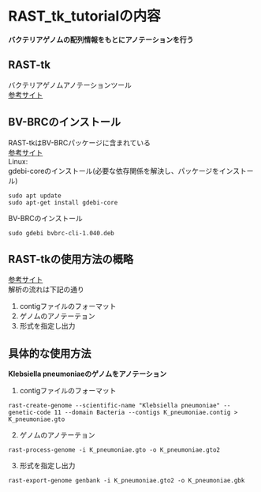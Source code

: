 # RAST_tk_tutorialの内容
**バクテリアゲノムの配列情報をもとにアノテーションを行う**  

## RAST-tk
バクテリアゲノムアノテーションツール    
[参考サイト](https://www.bv-brc.org/docs//cli_tutorial/rasttk_getting_started.html)  

## BV-BRCのインストール
RAST-tkはBV-BRCパッケージに含まれている  
[参考サイト](https://www.bv-brc.org/docs//cli_tutorial/cli_installation.html)  
Linux:  
gdebi-coreのインストール(必要な依存関係を解決し、パッケージをインストール)  
```
sudo apt update
sudo apt-get install gdebi-core
```
BV-BRCのインストール  
```
sudo gdebi bvbrc-cli-1.040.deb

```
## RAST-tkの使用方法の概略
[参考サイト](https://www.bv-brc.org/docs//cli_tutorial/rasttk_getting_started.html)  
解析の流れは下記の通り
1. contigファイルのフォーマット  
2. ゲノムのアノテーテョン
3. 形式を指定し出力

## 具体的な使用方法
**Klebsiella pneumoniaeのゲノムをアノテーション**
1. contigファイルのフォーマット
```
rast-create-genome --scientific-name "Klebsiella pneumoniae" --genetic-code 11 --domain Bacteria --contigs K_pneumoniae.contig > K_pneumoniae.gto
```
2. ゲノムのアノテーテョン
```
rast-process-genome -i K_pneumoniae.gto -o K_pneumoniae.gto2
```
3. 形式を指定し出力
```
rast-export-genome genbank -i K_pneumoniae.gto2 -o K_pneumoniae.gbk
```
